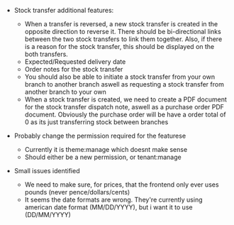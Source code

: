 - Stock transfer additional features:
    - When a transfer is reversed, a new stock transfer is created in the opposite direction to reverse it. There should be bi-directional links between the two stock transfers to link them together. Also, if there is a reason for the stock transfer, this should be displayed on the both transfers.
    - Expected/Requested delivery date
    - Order notes for the stock transfer 
    - You should also be able to initiate a stock transfer from your own branch to another branch aswell as requesting a stock transfer from another branch to your own
    - When a stock transfer is created, we need to create a PDF document for the stock transfer dispatch note, aswell as a purchase order PDF document. Obviously the purchase order will be have a order total of 0 as its just transferring stock between branches

- Probably change the permission required for the featurese 
    - Currently it is theme:manage which doesnt make sense
    - Should either be a new permission, or tenant:manage

- Small issues identified
    - We need to make sure, for prices, that the frontend only ever uses pounds (never pence/dollars/cents)
    - It seems the date formats are wrong. They're currently using american date format (MM/DD/YYYY), but i want it to use (DD/MM/YYYY)